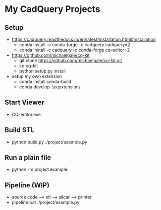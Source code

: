 # My CadQuery Projects

## Setup
* https://cadquery.readthedocs.io/en/latest/installation.html#installation
  * conda install -c conda-forge -c cadquery cadquery=2
  * conda install -c cadquery -c conda-forge cq-editor=2
* https://github.com/michaelgale/cq-kit
  * git clone https://github.com/michaelgale/cq-kit.git
  * cd cq-kit
  * python setup.py install
* setup my own extension
  * conda install conda-build
  * conda develop .\cqextension\

## Start Viewer
* CQ-editor.exe

## Build STL
* python build.py ./project/example.py

## Run a plain file
* python -m project.example

## Pipeline (WIP)
* source code --> stl --> slicer --> printer
* pipeline.bat ./project/example.py

